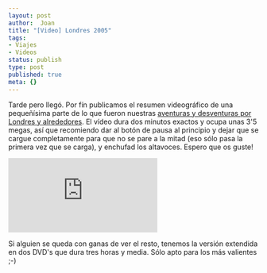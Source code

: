```yaml
---
layout: post
author:  Joan
title: "[Video] Londres 2005"
tags:
- Viajes
- Videos
status: publish
type: post
published: true
meta: {}
---
```

Tarde pero llegó. Por fín publicamos el resumen videográfico de una pequeñísima parte de lo que fueron nuestras <a href="http://www.lerion.com/?p=41">aventuras y desventuras por Londres y alrededores</a>. El vídeo dura dos minutos exactos y ocupa unas 3'5 megas, así que recomiendo dar al botón de pausa al principio y dejar que se cargue completamente para que no se pare a la mitad (eso sólo pasa la primera vez que se carga), y enchufad los altavoces. Espero que os guste!

<iframe src="http://www.youtube.com/embed/XSYhcyETp-o" frameborder="0"></iframe>

Si alguien se queda con ganas de ver el resto, tenemos la versión extendida en dos DVD's que dura tres horas y media. Sólo apto para los más valientes ;-)


